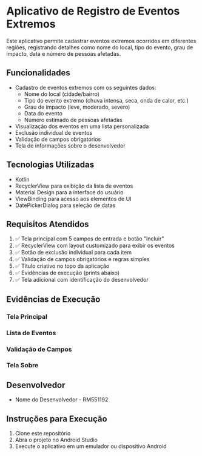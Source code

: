 # Aplicativo de Registro de Eventos Extremos

Este aplicativo permite cadastrar eventos extremos ocorridos em diferentes regiões, registrando detalhes como nome do local, tipo do evento, grau de impacto, data e número de pessoas afetadas.

## Funcionalidades

- Cadastro de eventos extremos com os seguintes dados:
  - Nome do local (cidade/bairro)
  - Tipo do evento extremo (chuva intensa, seca, onda de calor, etc.)
  - Grau de impacto (leve, moderado, severo)
  - Data do evento
  - Número estimado de pessoas afetadas
- Visualização dos eventos em uma lista personalizada
- Exclusão individual de eventos
- Validação de campos obrigatórios
- Tela de informações sobre o desenvolvedor

## Tecnologias Utilizadas

- Kotlin
- RecyclerView para exibição da lista de eventos
- Material Design para a interface do usuário
- ViewBinding para acesso aos elementos de UI
- DatePickerDialog para seleção de datas

## Requisitos Atendidos

1. ✅ Tela principal com 5 campos de entrada e botão "Incluir"
2. ✅ RecyclerView com layout customizado para exibir os eventos
3. ✅ Botão de exclusão individual para cada item
4. ✅ Validação de campos obrigatórios e regras simples
5. ✅ Título criativo no topo da aplicação
6. ✅ Evidências de execução (prints abaixo)
7. ✅ Tela adicional com identificação do desenvolvedor

## Evidências de Execução

### Tela Principal



### Lista de Eventos



### Validação de Campos



### Tela Sobre



## Desenvolvedor

- Nome do Desenvolvedor - RM551192

## Instruções para Execução

1. Clone este repositório
2. Abra o projeto no Android Studio
3. Execute o aplicativo em um emulador ou dispositivo Android
